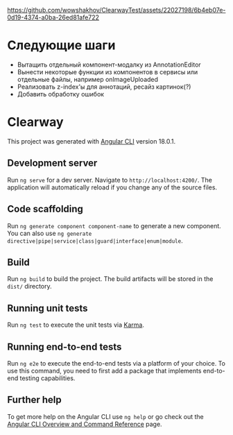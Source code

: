 https://github.com/wowshakhov/ClearwayTest/assets/22027198/6b4eb07e-0d19-4374-a0ba-26ed81afe722

# Следующие шаги

- Вытащить отдельный компонент-модалку из AnnotationEditor
- Вынести некоторые функции из компонентов в сервисы или отдельные файлы, например onImageUploaded
- Реализовать z-index'ы для аннотаций, ресайз картинок(?)
- Добавить обработку ошибок

# Clearway

This project was generated with [Angular CLI](https://github.com/angular/angular-cli) version 18.0.1.

## Development server

Run `ng serve` for a dev server. Navigate to `http://localhost:4200/`. The application will automatically reload if you change any of the source files.

## Code scaffolding

Run `ng generate component component-name` to generate a new component. You can also use `ng generate directive|pipe|service|class|guard|interface|enum|module`.

## Build

Run `ng build` to build the project. The build artifacts will be stored in the `dist/` directory.

## Running unit tests

Run `ng test` to execute the unit tests via [Karma](https://karma-runner.github.io).

## Running end-to-end tests

Run `ng e2e` to execute the end-to-end tests via a platform of your choice. To use this command, you need to first add a package that implements end-to-end testing capabilities.

## Further help

To get more help on the Angular CLI use `ng help` or go check out the [Angular CLI Overview and Command Reference](https://angular.dev/tools/cli) page.
